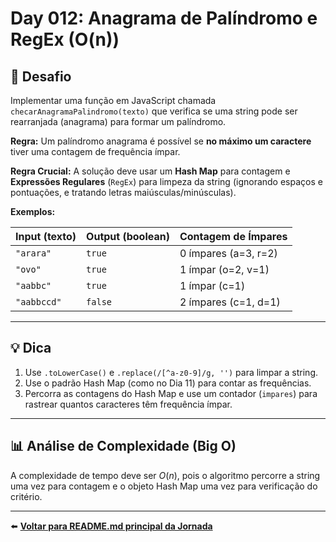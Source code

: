 # Day 012: Anagrama de Palíndromo e RegEx (O(n))

## 🎯 Desafio

Implementar uma função em JavaScript chamada `checarAnagramaPalindromo(texto)` que verifica se uma string pode ser rearranjada (anagrama) para formar um palíndromo.

**Regra:** Um palíndromo anagrama é possível se **no máximo um caractere** tiver uma contagem de frequência ímpar.

**Regra Crucial:** A solução deve usar um **Hash Map** para contagem e **Expressões Regulares** (`RegEx`) para limpeza da string (ignorando espaços e pontuações, e tratando letras maiúsculas/minúsculas).

**Exemplos:**

| Input (texto) | Output (boolean) | Contagem de Ímpares |
| :--- | :--- | :--- |
| `"arara"` | `true` | 0 ímpares (a=3, r=2) |
| `"ovo"` | `true` | 1 ímpar (o=2, v=1) |
| `"aabbc"` | `true` | 1 ímpar (c=1) |
| `"aabbccd"` | `false` | 2 ímpares (c=1, d=1) |

---

## 💡 Dica

1.  Use `.toLowerCase()` e `.replace(/[^a-z0-9]/g, '')` para limpar a string.
2.  Use o padrão Hash Map (como no Dia 11) para contar as frequências.
3.  Percorra as contagens do Hash Map e use um contador (`impares`) para rastrear quantos caracteres têm frequência ímpar.

---

## 📊 Análise de Complexidade (Big O)

A complexidade de tempo deve ser $O(n)$, pois o algoritmo percorre a string uma vez para contagem e o objeto Hash Map uma vez para verificação do critério.

---

⬅️ **[Voltar para README.md principal da Jornada](../../README.md)**